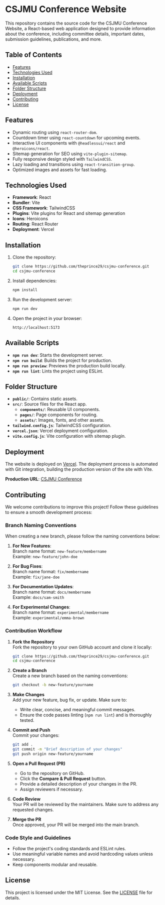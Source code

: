 # CSJMU Conference Website

This repository contains the source code for the CSJMU Conference Website, a React-based web application designed to provide information about the conference, including committee details, important dates, submission guidelines, publications, and more.

## Table of Contents
- [Features](#features)
- [Technologies Used](#technologies-used)
- [Installation](#installation)
- [Available Scripts](#available-scripts)
- [Folder Structure](#folder-structure)
- [Deployment](#deployment)
- [Contributing](#contributing)
- [License](#license)

## Features
- Dynamic routing using `react-router-dom`.
- Countdown timer using `react-countdown` for upcoming events.
- Interactive UI components with `@headlessui/react` and `@heroicons/react`.
- Sitemap generation for SEO using `vite-plugin-sitemap`.
- Fully responsive design styled with `TailwindCSS`.
- Lazy loading and transitions using `react-transition-group`.
- Optimized images and assets for fast loading.

## Technologies Used
- **Framework**: React
- **Bundler**: Vite
- **CSS Framework**: TailwindCSS
- **Plugins**: Vite plugins for React and sitemap generation
- **Icons**: Heroicons
- **Routing**: React Router
- **Deployment**: Vercel

## Installation

1. Clone the repository:
   ```bash
   git clone https://github.com/theprince29/csjmu-conference.git
   cd csjmu-conference
   ```

2. Install dependencies:
   ```bash
   npm install
   ```

3. Run the development server:
   ```bash
   npm run dev
   ```

4. Open the project in your browser:
   ```
   http://localhost:5173
   ```

## Available Scripts

- **`npm run dev`**: Starts the development server.
- **`npm run build`**: Builds the project for production.
- **`npm run preview`**: Previews the production build locally.
- **`npm run lint`**: Lints the project using ESLint.

## Folder Structure
- **`public/`**: Contains static assets.
- **`src/`**: Source files for the React app.
  - **`components/`**: Reusable UI components.
  - **`pages/`**: Page components for routing.
  - **`assets/`**: Images, fonts, and other assets.
- **`tailwind.config.js`**: TailwindCSS configuration.
- **`vercel.json`**: Vercel deployment configuration.
- **`vite.config.js`**: Vite configuration with sitemap plugin.

## Deployment

The website is deployed on [Vercel](https://vercel.com). The deployment process is automated with Git integration, building the production version of the site with Vite.

**Production URL**: [CSJMU Conference](https://csjmu-conference.vercel.app)

## Contributing

We welcome contributions to improve this project! Follow these guidelines to ensure a smooth development process:

### Branch Naming Conventions
When creating a new branch, please follow the naming conventions below:

1. **For New Features**:  
   Branch name format: `new-feature/membername`  
   Example: `new-feature/john-doe`

2. **For Bug Fixes**:  
   Branch name format: `fix/membername`  
   Example: `fix/jane-doe`

3. **For Documentation Updates**:  
   Branch name format: `docs/membername`  
   Example: `docs/sam-smith`

4. **For Experimental Changes**:  
   Branch name format: `experimental/membername`  
   Example: `experimental/emma-brown`

### Contribution Workflow

1. **Fork the Repository**  
   Fork the repository to your own GitHub account and clone it locally:
   ```bash
   git clone https://github.com/theprince29/csjmu-conference.git
   cd csjmu-conference
   ```

2. **Create a Branch**  
   Create a new branch based on the naming conventions:
   ```bash
   git checkout -b new-feature/yourname
   ```

3. **Make Changes**  
   Add your new feature, bug fix, or update. Make sure to:
   - Write clear, concise, and meaningful commit messages.
   - Ensure the code passes linting (`npm run lint`) and is thoroughly tested.

4. **Commit and Push**  
   Commit your changes:
   ```bash
   git add .
   git commit -m "Brief description of your changes"
   git push origin new-feature/yourname
   ```

5. **Open a Pull Request (PR)**  
   - Go to the repository on GitHub.
   - Click the **Compare & Pull Request** button.
   - Provide a detailed description of your changes in the PR.
   - Assign reviewers if necessary.

6. **Code Review**  
   Your PR will be reviewed by the maintainers. Make sure to address any requested changes.

7. **Merge the PR**  
   Once approved, your PR will be merged into the main branch. 

### Code Style and Guidelines
- Follow the project's coding standards and ESLint rules.
- Use meaningful variable names and avoid hardcoding values unless necessary.
- Keep components modular and reusable.


## License

This project is licensed under the MIT License. See the [LICENSE](LICENSE) file for details.
```

